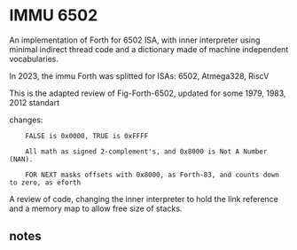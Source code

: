 # IMMU 6502

An implementation of Forth for 6502 ISA, with inner interpreter using minimal indirect thread code and a dictionary made of machine independent vocabularies. 
  
In 2023, the immu Forth was splitted for ISAs: 6502, Atmega328, RiscV

This is the adapted review of Fig-Forth-6502, updated for some 1979, 1983, 2012 standart

changes:

        FALSE is 0x0000, TRUE is 0xFFFF

        All math as signed 2-complement's, and 0x8000 is Not A Number (NAN). 

        FOR NEXT masks offsets with 0x8000, as Forth-83, and counts down to zero, as eforth

A review of code, changing the inner interpreter to hold the link reference and a memory map to allow free size of stacks.

## notes

